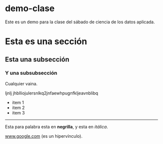 # demo-clase
Este es un demo para la clase del sábado de ciencia de los datos aplicada.

# Esta es una sección

## Esta una subsección

### Y una subsubsección

Cualquier vaina.

ljnlj jhblliojulersnlkq2jnfaewhpugnfkljeavnblibq

* item 1
* item 2
* item 3

---

Esta para palabra esta en **negrilla**, y esta en *itálica*.

www.google.com (es un hipervínculo).
